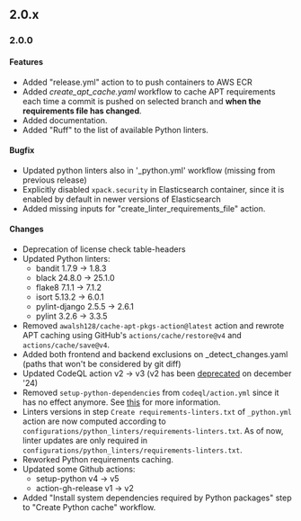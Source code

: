 ## 2.0.x
### 2.0.0
#### Features
* Added "release.yml" action to to push containers to AWS ECR
* Added *create_apt_cache.yaml* workflow to cache APT requirements each time a commit is pushed on selected branch and **when the requirements file has changed**.
* Added documentation.
* Added "Ruff" to the list of available Python linters.
#### Bugfix
* Updated python linters also in '_python.yml' workflow (missing from previous release)
* Explicitly disabled `xpack.security` in Elasticsearch container, since it is enabled by default in newer versions of Elasticsearch
* Added missing inputs for "create_linter_requirements_file" action.
#### Changes
* Deprecation of license check table-headers
* Updated Python linters:
  * bandit 1.7.9 -> 1.8.3
  * black 24.8.0 -> 25.1.0
  * flake8 7.1.1 -> 7.1.2
  * isort 5.13.2 -> 6.0.1
  * pylint-django 2.5.5 -> 2.6.1
  * pylint 3.2.6 -> 3.3.5
* Removed `awalsh128/cache-apt-pkgs-action@latest` action and rewrote APT caching using GitHub's `actions/cache/restore@v4` and `actions/cache/save@v4`.
* Added both frontend and backend exclusions on _detect_changes.yaml (paths that won't be considered by git diff)
* Updated CodeQL action v2 -> v3 (v2 has been [deprecated](https://github.blog/changelog/2024-01-12-code-scanning-deprecation-of-codeql-action-v2/) on december '24)
* Removed `setup-python-dependencies` from `codeql/action.yml` since it has no effect anymore. See [this](https://github.blog/changelog/2024-01-23-codeql-2-16-python-dependency-installation-disabled-new-queries-and-bug-fixes/) for more information.
* Linters versions in step `Create requirements-linters.txt` of `_python.yml` action are now computed according to `configurations/python_linters/requirements-linters.txt`. As of now, linter updates are only required in `configurations/python_linters/requirements-linters.txt`.
* Reworked Python requirements caching.
* Updated some Github actions:
  * setup-python v4 -> v5
  * action-gh-release v1 -> v2
* Added "Install system dependencies required by Python packages" step to "Create Python cache" workflow.